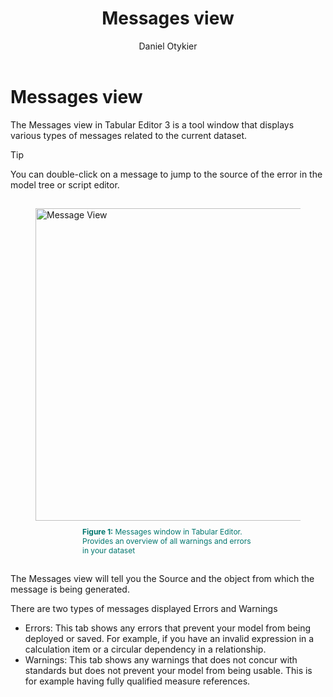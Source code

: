 ﻿---
uid: messages-view
title: Messages view
author: Daniel Otykier
updated: 2021-09-08
applies_to:
  editions:
    - edition: Desktop
    - edition: Business
    - edition: Enterprise
---
# Messages view

The Messages view in Tabular Editor 3 is a tool window that displays various types of messages related to the current dataset. 

> [!TIP]
> You can double-click on a message to jump to the source of the error in the model tree or script editor.

<figure style="padding-top: 15px;">
  <img class="noscale" src="~/content/assets/images/user-interface/messages-view.png" alt="Message View" style="width: 500px;"/>
  <figcaption style="font-size: 12px; padding-top: 10px; padding-bottom: 15px; padding-left: 75px; padding-right: 75px; color:#00766e"><strong>Figure 1:</strong> Messages window in Tabular Editor. Provides an overview of all warnings and errors in your dataset </figcaption>
</figure>


The Messages view will tell you the Source and the object from which the message is being generated. 

There are two types of messages displayed Errors and Warnings
- Errors: This tab shows any errors that prevent your model from being deployed or saved. For example, if you have an invalid expression in a calculation item or a circular dependency in a relationship. 
- Warnings: This tab shows any warnings that does not concur with standards but does not prevent your model from being usable. This is for example having fully qualified measure references.